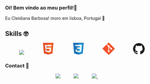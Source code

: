### Oi! Bem vindo ao meu perfil!👋

<!--
**Cleidianaa/Cleidianaa** is a ✨ _special_ ✨ repository because its `README.md` (this file) appears on your GitHub profile.

Here are some ideas to get you started:

- 🔭 I’m currently working on ...
- 🌱 I’m currently learning ...
- 👯 I’m looking to collaborate on ...
- 🤔 I’m looking for help with ...
- 💬 Ask me about ...
- 📫 How to reach me: ...
- 😄 Pronouns: ...
- ⚡ Fun fact: ...
-->

Eu Cleidiana Barbosa! moro em lisboa, Portugal 👩

 ## Skills :nerd_face:
<p align="center">
 <img height="40" src="https://cdn.jsdelivr.net/gh/devicons/devicon/icons/python/python-original.svg">  &nbsp;&nbsp;&nbsp;&nbsp;&nbsp;&nbsp;&nbsp;&nbsp;&nbsp;&nbsp;&nbsp;&nbsp;&nbsp;
 <img height="40" src="https://raw.githubusercontent.com/devicons/devicon/master/icons/html5/html5-original.svg">  &nbsp;&nbsp;&nbsp;&nbsp;&nbsp;&nbsp;&nbsp;&nbsp;&nbsp;&nbsp;&nbsp;&nbsp;&nbsp;
 <img height="40" src="https://raw.githubusercontent.com/devicons/devicon/master/icons/css3/css3-original.svg">
 &nbsp;&nbsp;&nbsp;&nbsp;&nbsp;&nbsp;&nbsp;&nbsp;&nbsp;&nbsp;&nbsp;&nbsp;&nbsp;
 <img height="40" src="https://raw.githubusercontent.com/devicons/devicon/master/icons/git/git-original.svg">
 &nbsp;&nbsp;&nbsp;&nbsp;&nbsp;&nbsp;&nbsp;&nbsp;&nbsp;&nbsp;&nbsp;&nbsp;&nbsp;
<img height="40" src="https://raw.githubusercontent.com/devicons/devicon/master/icons/github/github-original.svg">
  
    
    




### Contact :iphone:
<p align="center">
 <a href="https://www.instagram.com/cleidpassos/" target="_blank"><img src="https://img.shields.io/badge/-Instagram-%23E4405F?style=for-the-badge&logo=instagram&logoColor=white" target="_blank"></a>
     &nbsp;&nbsp;&nbsp;&nbsp;&nbsp;&nbsp;&nbsp;&nbsp;&nbsp;
<a href="https://www.linkedin.com/in/cleidiana-passos" target="_blank"><img src="https://img.shields.io/badge/-LinkedIn-%230077B5?style=for-the-badge&logo=linkedin&logoColor=white" target="_blank"></a> 
     &nbsp;&nbsp;&nbsp;&nbsp;&nbsp;&nbsp;&nbsp;&nbsp;&nbsp;
 <a href="cleidianapassos@gmail.com">
        <img src="https://img.shields.io/badge/gmail-D14836?&style=for-the-badge&logo=gmail&logoColor=white&link=mailto:cleidianapassos@gmail.com">
    </a>
     &nbsp;&nbsp;&nbsp;&nbsp;&nbsp;&nbsp;&nbsp;&nbsp;&nbsp;
 



  


